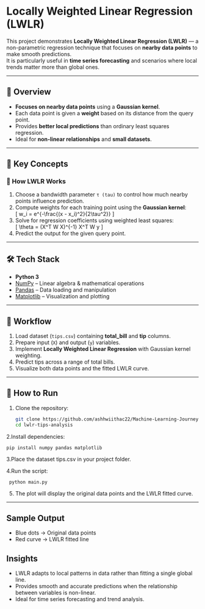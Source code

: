 # Locally Weighted Linear Regression (LWLR)

This project demonstrates **Locally Weighted Linear Regression (LWLR)** — a non-parametric regression technique that focuses on **nearby data points** to make smooth predictions.  
It is particularly useful in **time series forecasting** and scenarios where local trends matter more than global ones.

---

## 📘 Overview
- **Focuses on nearby data points** using a **Gaussian kernel**.  
- Each data point is given a **weight** based on its distance from the query point.  
- Provides **better local predictions** than ordinary least squares regression.  
- Ideal for **non-linear relationships** and **small datasets**.

---

## 🧠 Key Concepts

### 🔹 How LWLR Works
1. Choose a bandwidth parameter `τ (tau)` to control how much nearby points influence prediction.  
2. Compute weights for each training point using the **Gaussian kernel**:  
   \[
   w_i = e^{-\frac{(x - x_i)^2}{2\tau^2}}
   \]
3. Solve for regression coefficients using weighted least squares:  
   \[
   \theta = (X^T W X)^{-1} X^T W y
   \]
4. Predict the output for the given query point.

---

## 🛠️ Tech Stack
- **Python 3**  
- [NumPy](https://numpy.org/) – Linear algebra & mathematical operations  
- [Pandas](https://pandas.pydata.org/) – Data loading and manipulation  
- [Matplotlib](https://matplotlib.org/) – Visualization and plotting  

---

## 📂 Workflow
1. Load dataset (`tips.csv`) containing **total_bill** and **tip** columns.  
2. Prepare input (`X`) and output (`y`) variables.  
3. Implement **Locally Weighted Linear Regression** with Gaussian kernel weighting.  
4. Predict tips across a range of total bills.  
5. Visualize both data points and the fitted LWLR curve.

---

## 🚀 How to Run
1. Clone the repository:
   ```bash
   git clone https://github.com/ashhwiithac22/Machine-Learning-Journey/tree/main/Locally%20Weighted%20Linear%20Regression
   cd lwlr-tips-analysis
   ```
2.Install dependencies:
   ```
   pip install numpy pandas matplotlib

  ```
3.Place the dataset tips.csv in your project folder.

4.Run the script:
  ```
   python main.py
   ```
5. The plot will display the original data points and the LWLR fitted curve.

---
## Sample Output
- Blue dots → Original data points
- Red curve → LWLR fitted line

## Insights
- LWLR adapts to local patterns in data rather than fitting a single global line.
- Provides smooth and accurate predictions when the relationship between variables is non-linear.
- Ideal for time series forecasting and trend analysis.
